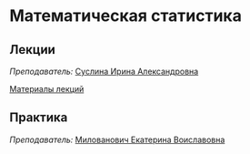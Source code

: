 # Математическая статистика

## Лекции

_Преподаватель:_ [Суслина Ирина Александровна](https://isu.ifmo.ru/pls/apex/f?p=2143:PERSON:107330050091725::NO:RP:PID:100638)

[Материалы лекций](https://drive.google.com/drive/folders/1L_wL7ekXpYkiEpNjtRFRp9TZlOTum6Be)

## Практика

_Преподаватель:_ [Милованович Екатерина Воиславовна](https://isu.ifmo.ru/pls/apex/f?p=2143:PERSON:107330050091725::NO:RP:PID:106026)



